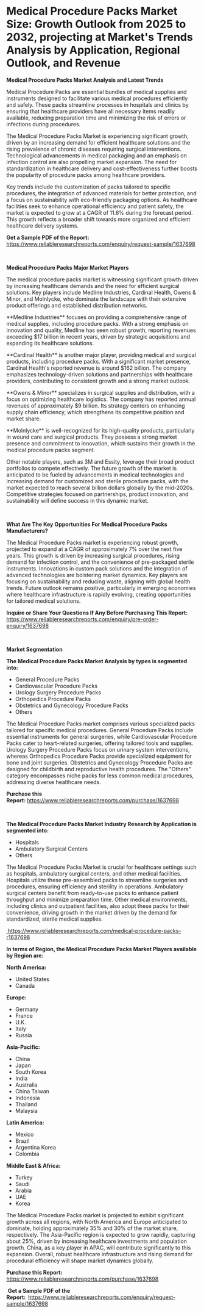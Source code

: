 <p><h1>Medical Procedure Packs Market Size: Growth Outlook from 2025 to 2032, projecting at Market's Trends Analysis by Application, Regional Outlook, and Revenue</h1></p><p><strong>Medical Procedure Packs Market Analysis and Latest Trends</strong></p>
<p><p>Medical Procedure Packs are essential bundles of medical supplies and instruments designed to facilitate various medical procedures efficiently and safely. These packs streamline processes in hospitals and clinics by ensuring that healthcare providers have all necessary items readily available, reducing preparation time and minimizing the risk of errors or infections during procedures.</p><p>The Medical Procedure Packs Market is experiencing significant growth, driven by an increasing demand for efficient healthcare solutions and the rising prevalence of chronic diseases requiring surgical interventions. Technological advancements in medical packaging and an emphasis on infection control are also propelling market expansion. The need for standardization in healthcare delivery and cost-effectiveness further boosts the popularity of procedure packs among healthcare providers.</p><p>Key trends include the customization of packs tailored to specific procedures, the integration of advanced materials for better protection, and a focus on sustainability with eco-friendly packaging options. As healthcare facilities seek to enhance operational efficiency and patient safety, the market is expected to grow at a CAGR of 11.6% during the forecast period. This growth reflects a broader shift towards more organized and efficient healthcare delivery systems.</p></p>
<p><strong>Get a Sample PDF of the Report:&nbsp;</strong> <a href="https://www.reliableresearchreports.com/enquiry/request-sample/1637698?utm_campaign=2739&utm_medium=2&utm_source=Github&utm_content=ia&utm_term=18042025&utm_id=medical-procedure-packs">https://www.reliableresearchreports.com/enquiry/request-sample/1637698</a></p>
<p>&nbsp;</p>
<p><strong>Medical Procedure Packs Major Market Players</strong></p>
<p><p>The medical procedure packs market is witnessing significant growth driven by increasing healthcare demands and the need for efficient surgical solutions. Key players include Medline Industries, Cardinal Health, Owens & Minor, and Molnlycke, who dominate the landscape with their extensive product offerings and established distribution networks.</p><p>**Medline Industries** focuses on providing a comprehensive range of medical supplies, including procedure packs. With a strong emphasis on innovation and quality, Medline has seen robust growth, reporting revenues exceeding $17 billion in recent years, driven by strategic acquisitions and expanding its healthcare solutions.</p><p>**Cardinal Health** is another major player, providing medical and surgical products, including procedure packs. With a significant market presence, Cardinal Health's reported revenue is around $162 billion. The company emphasizes technology-driven solutions and partnerships with healthcare providers, contributing to consistent growth and a strong market outlook.</p><p>**Owens & Minor** specializes in surgical supplies and distribution, with a focus on optimizing healthcare logistics. The company has reported annual revenues of approximately $9 billion. Its strategy centers on enhancing supply chain efficiency, which strengthens its competitive position and market share.</p><p>**Molnlycke** is well-recognized for its high-quality products, particularly in wound care and surgical products. They possess a strong market presence and commitment to innovation, which sustains their growth in the medical procedure packs segment.</p><p>Other notable players, such as 3M and Essity, leverage their broad product portfolios to compete effectively. The future growth of the market is anticipated to be fueled by advancements in medical technologies and increasing demand for customized and sterile procedure packs, with the market expected to reach several billion dollars globally by the mid-2020s. Competitive strategies focused on partnerships, product innovation, and sustainability will define success in this dynamic market.</p></p>
<p>&nbsp;</p>
<p><strong>What Are The Key Opportunities For Medical Procedure Packs Manufacturers?</strong></p>
<p><p>The Medical Procedure Packs market is experiencing robust growth, projected to expand at a CAGR of approximately 7% over the next five years. This growth is driven by increasing surgical procedures, rising demand for infection control, and the convenience of pre-packaged sterile instruments. Innovations in custom pack solutions and the integration of advanced technologies are bolstering market dynamics. Key players are focusing on sustainability and reducing waste, aligning with global health trends. Future outlook remains positive, particularly in emerging economies where healthcare infrastructure is rapidly evolving, creating opportunities for tailored medical solutions.</p></p>
<p><strong>Inquire or Share Your Questions If Any Before Purchasing This Report:</strong> <a href="https://www.reliableresearchreports.com/enquiry/pre-order-enquiry/1637698?utm_campaign=2739&utm_medium=2&utm_source=Github&utm_content=ia&utm_term=18042025&utm_id=medical-procedure-packs">https://www.reliableresearchreports.com/enquiry/pre-order-enquiry/1637698</a></p>
<p>&nbsp;</p>
<p><strong>Market Segmentation</strong></p>
<p><strong>The Medical Procedure Packs Market Analysis by types is segmented into:</strong></p>
<p><ul><li>General Procedure Packs</li><li>Cardiovascular Procedure Packs</li><li>Urology Surgery Procedure Packs</li><li>Orthopedics Procedure Packs</li><li>Obstetrics and Gynecology Procedure Packs</li><li>Others</li></ul></p>
<p><p>The Medical Procedure Packs market comprises various specialized packs tailored for specific medical procedures. General Procedure Packs include essential instruments for general surgeries, while Cardiovascular Procedure Packs cater to heart-related surgeries, offering tailored tools and supplies. Urology Surgery Procedure Packs focus on urinary system interventions, whereas Orthopedics Procedure Packs provide specialized equipment for bone and joint surgeries. Obstetrics and Gynecology Procedure Packs are designed for childbirth and reproductive health procedures. The "Others" category encompasses niche packs for less common medical procedures, addressing diverse healthcare needs.</p></p>
<p><strong>Purchase this Report:&nbsp;</strong><a href="https://www.reliableresearchreports.com/purchase/1637698?utm_campaign=2739&utm_medium=2&utm_source=Github&utm_content=ia&utm_term=18042025&utm_id=medical-procedure-packs">https://www.reliableresearchreports.com/purchase/1637698</a></p>
<p>&nbsp;</p>
<p><strong>The Medical Procedure Packs Market Industry Research by Application is segmented into:</strong></p>
<p><ul><li>Hospitals</li><li>Ambulatory Surgical Centers</li><li>Others</li></ul></p>
<p><p>The Medical Procedure Packs Market is crucial for healthcare settings such as hospitals, ambulatory surgical centers, and other medical facilities. Hospitals utilize these pre-assembled packs to streamline surgeries and procedures, ensuring efficiency and sterility in operations. Ambulatory surgical centers benefit from ready-to-use packs to enhance patient throughput and minimize preparation time. Other medical environments, including clinics and outpatient facilities, also adopt these packs for their convenience, driving growth in the market driven by the demand for standardized, sterile medical supplies.</p></p>
<p><a href="https://www.reliableresearchreports.com/medical-procedure-packs-r1637698?utm_campaign=2739&utm_medium=2&utm_source=Github&utm_content=ia&utm_term=18042025&utm_id=medical-procedure-packs">&nbsp;https://www.reliableresearchreports.com/medical-procedure-packs-r1637698</a></p>
<p><strong>In terms of Region, the Medical Procedure Packs Market Players available by Region are:</strong></p>
<p>
    <p> <strong> North America: </strong>
        <ul>
            <li>United States</li>
            <li>Canada</li>
        </ul>
        </p> 
    <p> <strong> Europe: </strong>
        <ul>
            <li>Germany</li>
            <li>France</li>
            <li>U.K.</li>
            <li>Italy</li>
            <li>Russia</li>
        </ul>
        </p> 
    <p> <strong> Asia-Pacific: </strong>
        <ul>
            <li>China</li>
            <li>Japan</li>
            <li>South Korea</li>
            <li>India</li>
            <li>Australia</li>
            <li>China Taiwan</li>
            <li>Indonesia</li>
            <li>Thailand</li>
            <li>Malaysia</li>
        </ul>
        </p> 
    <p> <strong> Latin America: </strong>
        <ul>
            <li>Mexico</li>
            <li>Brazil</li>
            <li>Argentina Korea</li>
            <li>Colombia</li>
        </ul>
        </p> 
    <p> <strong> Middle East & Africa: </strong>
        <ul>
            <li>Turkey</li>
            <li>Saudi</li>
            <li>Arabia</li>
            <li>UAE</li>
            <li>Korea</li>
        </ul>
    </p>
    </p>
<p><p>The Medical Procedure Packs market is projected to exhibit significant growth across all regions, with North America and Europe anticipated to dominate, holding approximately 35% and 30% of the market share, respectively. The Asia-Pacific region is expected to grow rapidly, capturing about 25%, driven by increasing healthcare investments and population growth. China, as a key player in APAC, will contribute significantly to this expansion. Overall, robust healthcare infrastructure and rising demand for procedural efficiency will shape market dynamics globally.</p></p>
<p><strong>Purchase this Report: </strong><a href="https://www.reliableresearchreports.com/purchase/1637698?utm_campaign=2739&utm_medium=2&utm_source=Github&utm_content=ia&utm_term=18042025&utm_id=medical-procedure-packs">https://www.reliableresearchreports.com/purchase/1637698</a></p>
<p>&nbsp;<strong>Get a Sample PDF of the Report:&nbsp;&nbsp;</strong><a href="https://www.reliableresearchreports.com/enquiry/request-sample/1637698?utm_campaign=2739&utm_medium=2&utm_source=Github&utm_content=ia&utm_term=18042025&utm_id=medical-procedure-packs">https://www.reliableresearchreports.com/enquiry/request-sample/1637698</a></p>
<p><strong></strong></p>
<p><p></p><p></p><p></p></p>
